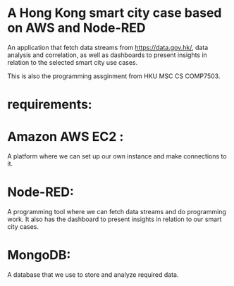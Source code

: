 # A Hong Kong smart city case based on AWS and Node-RED
An application that fetch data streams from https://data.gov.hk/, data analysis and correlation, as well as dashboards to present insights in relation to the selected smart city use cases.

This is also the programming assginment from HKU MSC CS COMP7503.

# requirements:  

# Amazon AWS EC2 : 
A platform where we can set up our own instance and make connections to it.         

# Node-RED: 
A programming tool where we can fetch data streams and do programming work. It also has the dashboard to present insights in relation to our smart city cases.           
# MongoDB: 
A database that we use to store and analyze required data.            
